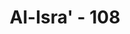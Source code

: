 ---
title: "Al-Isra' - 108"
no: 108
arabic_no: ١٠٨
ayah: وَّيَقُوْلُوْنَ سُبْحٰنَ رَبِّنَآ اِنْ كَانَ وَعْدُ رَبِّنَا لَمَفْعُوْلًا
translation: "dan mereka berkata, “Mahasuci Tuhan kami; sungguh, janji Tuhan kami pasti dipenuhi.”  "
tafsir: "Dalam ayat ini Allah swt menerangkan bahwa orang-orang yang telah diberi ilmu itu mengucapkan tasbih, yaitu lafal Subhanallah (Mahasuci Allah), sewaktu sujud tanda syukur kepada Allah swt. Mereka menyucikan Tuhan dari sifat-sifat yang tidak patut bagi-Nya, seperti menyalahi janji-Nya kepada umat manusia untuk mengutus seorang rasul. Mereka juga mengatakan bahwa sebenarnya janji Allah itu telah datang dan menjadi kenyataan.\n\nAyat ini menunjukkan kebaikan membaca tasbih dalam sujud. 'Aisyah r.a. berkata, \"Adalah Rasul saw banyak membaca dalam sujud dan rukuknya:\n\nMahasuci Engkau ya Allah Tuhan kami, kami bertasbih dengan memuji-Mu. Ya Allah ampunilah aku. (Riwayat Muslim dalam Sahihnya)"
---